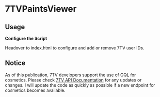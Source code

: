 # 7TVPaintsViewer

## Usage

**Configure the Script**   

Headover to index.html to configure and add or remove 7TV user IDs.

## Notice

As of this publication, 7TV developers support the use of GQL for cosmetics. Please check [7TV API Documentation](https://7tv.io/docs) for any updates or changes.
I will update the code as quickly as possible if a new endpoint for cosmetics becomes available.
